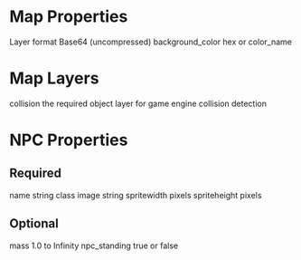 Map Properties
==============
Layer format        Base64 (uncompressed)
background_color    hex or color_name



Map Layers
==========
collision           the required object layer for game engine collision detection



NPC Properties
==============

Required
--------
name            string
class
image           string
spritewidth     pixels
spriteheight    pixels

Optional
--------
mass            1.0 to Infinity
npc_standing    true or false
